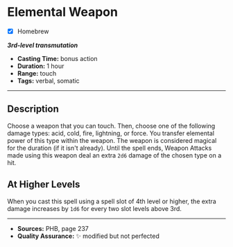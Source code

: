 # Elemental Weapon
- [x] Homebrew

***3rd-level transmutation***
- **Casting Time:** bonus action
- **Duration:** 1 hour
- **Range:** touch
- **Tags:** verbal, somatic

---

## Description
Choose a weapon that you can touch.
Then, choose one of the following damage types: acid, cold, fire, lightning, or force.
You transfer elemental power of this type within the weapon.
The weapon is considered magical for the duration (if it isn't already).
Until the spell ends, Weapon Attacks made using this weapon deal an extra `2d6` damage of the chosen type on a hit.

## At Higher Levels
When you cast this spell using a spell slot of 4th level or higher, the extra damage increases by `1d6` for every two slot levels above 3rd.

---

- **Sources:** PHB, page 237
- **Quality Assurance:** :sparkles: modified but not perfected
